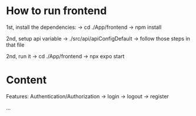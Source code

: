 # How to run frontend

1st, install the dependencies:
-> cd ./App/frontend
-> npm install

2nd, setup api variable
-> ./src/api/apiConfigDefault
-> follow those steps in that file

2nd, run it
-> cd ./App/frontend
-> npx expo start

# Content

Features:
Authentication/Authorization
-> login
-> logout
-> register

...